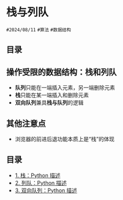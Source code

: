 
# 栈与列队

`#2024/08/11` `#算法` `#数据结构` 


## 目录
<!-- toc -->
 ## 操作受限的数据结构：栈和列队 

- **队列**只能在一端插入元素，另一端删除元素
- **栈**只能在某一端插入和删除元素
- **双向队列**兼具**栈与队列**的逻辑


## 其他注意点

- 浏览器的前进后退功能本质上是“栈”的体现

## 目录

- [1. 栈：Python 描述](/post/083d291ac98a54d2a535d87cea6a5459.html)
- [2. 列队：Python 描述](/post/963a842f36d85d53a213af2f49c0fb82.html)
- [3. 双向队列：Python 描述](/post/1d978a86f88e56d986140ef8609d6cb8.html)